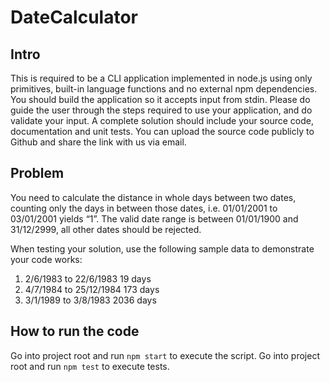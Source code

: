 # DateCalculator

## Intro

This is required to be a CLI application implemented in node.js using only primitives, built-in language functions and no external npm dependencies. You should build the application so it accepts input from stdin. Please do guide the user through the steps required to use your application, and do validate your input. A complete solution should include your source code, documentation and unit tests. You can upload the source code publicly to Github and share the link with us via
email.

## Problem

You need to calculate the distance in whole days between two dates, counting only the days in between those dates, i.e. 01/01/2001 to 03/01/2001 yields “1”. The valid date range is between 01/01/1900 and 31/12/2999, all other dates should be rejected.

When testing your solution, use the following sample data to demonstrate your code works:

1. 2/6/1983 to 22/6/1983 19 days
2. 4/7/1984 to 25/12/1984 173 days
3. 3/1/1989 to 3/8/1983 2036 days

## How to run the code
Go into project root and run `npm start` to execute the script.
Go into project root and run `npm test` to execute tests.